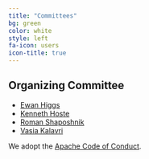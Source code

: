 ```yaml
---
title: "Committees"
bg: green
color: white
style: left
fa-icon: users
icon-title: true
---
```


## Organizing Committee

* [Ewan Higgs]()
* [Kenneth Hoste]()
* [Roman Shaposhnik]()
* [Vasia Kalavri]()

We adopt the [Apache Code of Conduct](
http://www.apache.org/foundation/policies/conduct.html).
